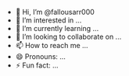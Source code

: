 - 👋 Hi, I’m @fallousarr000
- 👀 I’m interested in ...
- 🌱 I’m currently learning ...
- 💞️ I’m looking to collaborate on ...
- 📫 How to reach me ...
- 😄 Pronouns: ...
- ⚡ Fun fact: ...

<!--<!DOCTYPE html>
<html>
<head>
    <title>Mini Jeu de Voiture</title>
    <style>
        canvas {
            display: block;
            margin: auto;
            background: #f3f3f3;
            border: 1px solid #d3d3d3;
        }
    </style>
</head>
<body>
    <canvas id="gameCanvas" width="400" height="600"></canvas>
    <script>
        const canvas = document.getElementById('gameCanvas');
        const context = canvas.getContext('2d');

        const carWidth = 50;
        const carHeight = 100;
        const roadWidth = canvas.width;
        const roadHeight = canvas.height;

        let carX = (roadWidth - carWidth) / 2;
        const carY = roadHeight - carHeight - 10;
        const carSpeed = 5;

        let obstacles = [];
        const obstacleWidth = 50;
        const obstacleHeight = 100;
        const obstacleSpeed = 2;

        document.addEventListener('keydown', function(event) {
            if (event.key === 'ArrowLeft' && carX > 0) {
                carX -= carSpeed;
            } else if (event.key === 'ArrowRight' && carX < roadWidth - carWidth) {
                carX += carSpeed;
            }
        });

        function drawCar() {
            context.fillStyle = 'blue';
            context.fillRect(carX, carY, carWidth, carHeight);
        }

        function drawObstacle(x, y) {
            context.fillStyle = 'red';
            context.fillRect(x, y, obstacleWidth, obstacleHeight);
        }

        function updateObstacles() {
            for (let i = 0; i < obstacles.length; i++) {
                obstacles[i].y += obstacleSpeed;
                if (obstacles[i].y > roadHeight) {
                    obstacles.splice(i, 1);
                    i--;
                }
            }
        }

        function checkCollision() {
            for (let obstacle of obstacles) {
                if (carX < obstacle.x + obstacleWidth &&
                    carX + carWidth > obstacle.x &&
                    carY < obstacle.y + obstacleHeight &&
                    carY + carHeight > obstacle.y) {
                    alert('Game Over');
                    document.location.reload();
                }
            }
        }

        function gameLoop() {
            context.clearRect(0, 0, roadWidth, roadHeight);

            if (Math.random() < 0.02) {
                let obstacleX = Math.random() * (roadWidth - obstacleWidth);
                obstacles.push({ x: obstacleX, y: -obstacleHeight });
            }

            drawCar();
            for (let obstacle of obstacles) {
                drawObstacle(obstacle.x, obstacle.y);
            }

            updateObstacles();
            checkCollision();

            requestAnimationFrame(gameLoop);
        }

        gameLoop();
    </script>
</body>
</html>-
fallousarr000/fallousarr000 is a ✨ special ✨ repository because its `README.md` (this file) appears on your GitHub profile.
You can click the Preview link to take a look at your changes.
--->
